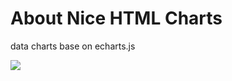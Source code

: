 # About Nice HTML Charts
data charts base on echarts.js


![](https://github.com/zijingshanke/h-echarts/blob/master/demo/GD400G.png)
